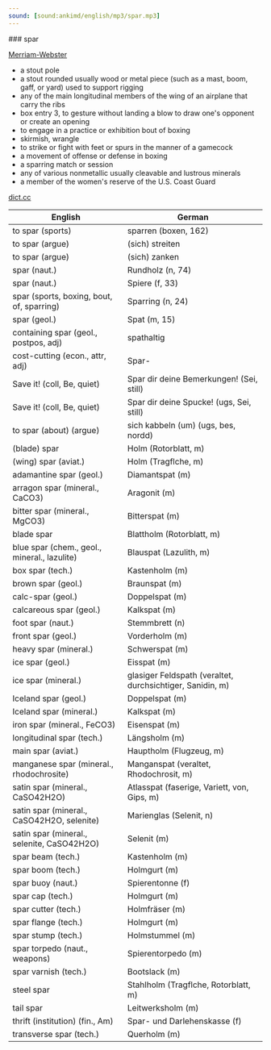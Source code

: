 ```yaml
---
sound: [sound:ankimd/english/mp3/spar.mp3]
---
```


\### spar

[Merriam-Webster](https://www.merriam-webster.com/dictionary/spar)

- a stout pole
- a stout rounded usually wood or metal piece (such as a mast, boom, gaff, or yard) used to support rigging
- any of the main longitudinal members of the wing of an airplane that carry the ribs
- box entry 3, to gesture without landing a blow to draw one's opponent or create an opening
- to engage in a practice or exhibition bout of boxing
- skirmish, wrangle
- to strike or fight with feet or spurs in the manner of a gamecock
- a movement of offense or defense in boxing
- a sparring match or session
- any of various nonmetallic usually cleavable and lustrous minerals
- a member of the women's reserve of the U.S. Coast Guard

[dict.cc](https://www.dict.cc/spar)

| English        | German       |
| -------------- | ------------ |
| to spar (sports) | sparren (boxen, 162) |
| to spar (argue) | (sich) streiten |
| to spar (argue) | (sich) zanken |
| spar (naut.) | Rundholz (n, 74) |
| spar (naut.) | Spiere (f, 33) |
| spar (sports, boxing, bout, of, sparring) | Sparring (n, 24) |
| spar (geol.) | Spat (m, 15) |
| containing spar (geol., postpos, adj) | spathaltig |
| cost-cutting (econ., attr, adj) | Spar- |
| Save it! (coll, Be, quiet) | Spar dir deine Bemerkungen! (Sei, still) |
| Save it! (coll, Be, quiet) | Spar dir deine Spucke! (ugs, Sei, still) |
| to spar (about) (argue) | sich kabbeln (um) (ugs, bes, nordd) |
| (blade) spar | Holm (Rotorblatt, m) |
| (wing) spar (aviat.) | Holm (Tragflche, m) |
| adamantine spar (geol.) | Diamantspat (m) |
| arragon spar (mineral., CaCO3) | Aragonit (m) |
| bitter spar (mineral., MgCO3) | Bitterspat (m) |
| blade spar | Blattholm (Rotorblatt, m) |
| blue spar (chem., geol., mineral., lazulite) | Blauspat (Lazulith, m) |
| box spar (tech.) | Kastenholm (m) |
| brown spar (geol.) | Braunspat (m) |
| calc-spar (geol.) | Doppelspat (m) |
| calcareous spar (geol.) | Kalkspat (m) |
| foot spar (naut.) | Stemmbrett (n) |
| front spar (geol.) | Vorderholm (m) |
| heavy spar (mineral.) | Schwerspat (m) |
| ice spar (geol.) | Eisspat (m) |
| ice spar (mineral.) | glasiger Feldspath (veraltet, durchsichtiger, Sanidin, m) |
| Iceland spar (geol.) | Doppelspat (m) |
| Iceland spar (mineral.) | Kalkspat (m) |
| iron spar (mineral., FeCO3) | Eisenspat (m) |
| longitudinal spar (tech.) | Längsholm (m) |
| main spar (aviat.) | Hauptholm (Flugzeug, m) |
| manganese spar (mineral., rhodochrosite) | Manganspat (veraltet, Rhodochrosit, m) |
| satin spar (mineral., CaSO42H2O) | Atlasspat (faserige, Variett, von, Gips, m) |
| satin spar (mineral., CaSO42H2O, selenite) | Marienglas (Selenit, n) |
| satin spar (mineral., selenite, CaSO42H2O) | Selenit (m) |
| spar beam (tech.) | Kastenholm (m) |
| spar boom (tech.) | Holmgurt (m) |
| spar buoy (naut.) | Spierentonne (f) |
| spar cap (tech.) | Holmgurt (m) |
| spar cutter (tech.) | Holmfräser (m) |
| spar flange (tech.) | Holmgurt (m) |
| spar stump (tech.) | Holmstummel (m) |
| spar torpedo (naut., weapons) | Spierentorpedo (m) |
| spar varnish (tech.) | Bootslack (m) |
| steel spar | Stahlholm (Tragflche, Rotorblatt, m) |
| tail spar | Leitwerksholm (m) |
| thrift (institution) (fin., Am) | Spar- und Darlehenskasse (f) |
| transverse spar (tech.) | Querholm (m) |
